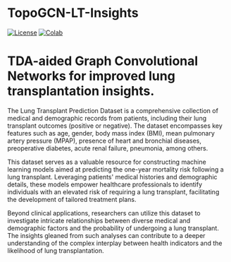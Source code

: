 # TopoGCN-LT-Insights
[![License](https://img.shields.io/badge/License-MIT-green)](https://opensource.org/license/mit/)
[![Colab](https://colab.research.google.com/assets/colab-badge.svg)](https://github.com/MorillaLab/TopoTransformers/)


# TDA-aided Graph Convolutional Networks for improved lung transplantation insights.
The Lung Transplant Prediction Dataset is a comprehensive collection of medical and demographic records from patients, including their lung transplant outcomes (positive or negative). The dataset encompasses key features such as age, gender, body mass index (BMI), mean pulmonary artery pressure (MPAP), presence of heart and bronchial diseases, preoperative diabetes, acute renal failure, pneumonia, among others.

This dataset serves as a valuable resource for constructing machine learning models aimed at predicting the one-year mortality risk following a lung transplant. Leveraging patients' medical histories and demographic details, these models empower healthcare professionals to identify individuals with an elevated risk of requiring a lung transplant, facilitating the development of tailored treatment plans.

Beyond clinical applications, researchers can utilize this dataset to investigate intricate relationships between diverse medical and demographic factors and the probability of undergoing a lung transplant. The insights gleaned from such analyses can contribute to a deeper understanding of the complex interplay between health indicators and the likelihood of lung transplantation.
